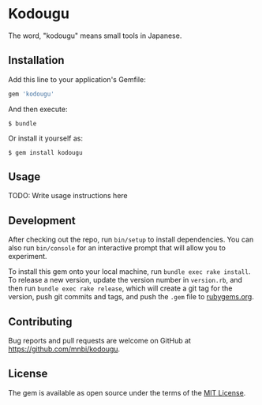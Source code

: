 # Kodougu

The word, "kodougu" means small tools in Japanese.

## Installation

Add this line to your application's Gemfile:

```ruby
gem 'kodougu'
```

And then execute:

    $ bundle

Or install it yourself as:

    $ gem install kodougu

## Usage

TODO: Write usage instructions here

## Development

After checking out the repo, run `bin/setup` to install dependencies. You can also run `bin/console` for an interactive prompt that will allow you to experiment.

To install this gem onto your local machine, run `bundle exec rake install`. To release a new version, update the version number in `version.rb`, and then run `bundle exec rake release`, which will create a git tag for the version, push git commits and tags, and push the `.gem` file to [rubygems.org](https://rubygems.org).

## Contributing

Bug reports and pull requests are welcome on GitHub at https://github.com/mnbi/kodougu.


## License

The gem is available as open source under the terms of the [MIT License](http://opensource.org/licenses/MIT).

